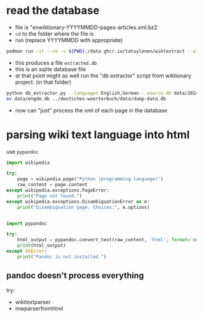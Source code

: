 # read the database


- file is "enwiktionary-YYYYMMDD-pages-articles.xml.bz2
- `cd` to the folder where the file is
- run (replace YYYYMMDD with appropriate)
```bash
podman run -it --rm -v ${PWD}:/data ghcr.io/tatuylonen/wiktextract --all-languages --all --db-path data/extracted.db data/enwiktionary-YYYYMMDD-pages-articles.xml.bz2
```
- this produces a file `extracted.db`
- this is an sqlite database file
- at that point might as well run the "db extractor" script from wiktionary project: (in that folder)
```bash
python db_extractor.py --languages English,German --source-db data/2024-05/extracted.db --dest-db data/engde.db
mv data/engde.db ../deutsches-woerterbuch/data/dump-data.db
```
- now can "just" process the xml of each page in the database


# parsing wiki text language into html
use `pypandoc`

```python
import wikipedia

try:
    page = wikipedia.page("Python (programming language)")
    raw_content = page.content
except wikipedia.exceptions.PageError:
    print("Page not found.")
except wikipedia.exceptions.DisambiguationError as e:
    print("Disambiguation page. Choices:", e.options)


import pypandoc

try:
    html_output = pypandoc.convert_text(raw_content, 'html', format='mediawiki')
    print(html_output)
except OSError:
    print("Pandoc is not installed.")

```

## pandoc doesn't process everything

try:
- wikitextparser
- mwparserfromhtml
